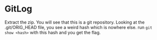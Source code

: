# GitLog

Extract the zip. You will see that this is a git repository. Looking at the .git/ORIG_HEAD file, you see a weird hash which is nowhere else. run
``git show <hash>`` with this hash and you get the flag.